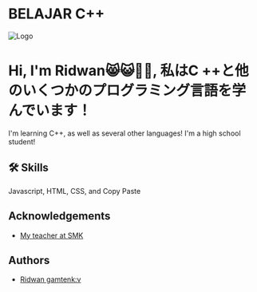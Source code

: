 # BELAJAR C++


![Logo](https://telegra.ph/file/eb019cbcd0e4dc669aa56.jpg)


# Hi, I'm Ridwan😸😺👋🏻, 私はC ++と他のいくつかのプログラミング言語を学んでいます！
I'm learning C++, as well as several other languages! I'm a high school student!


## 🛠 Skills
Javascript, HTML, CSS, and Copy Paste




## Acknowledgements

 - [My teacher at SMK]()
## Authors

- [Ridwan gamtenk:v](https://www.github.com/RidwanXyZ)

